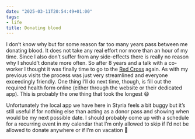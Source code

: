 ```yaml
---
date: "2025-03-11T20:54:49+01:00"
tags:
- life
title: Donating blood
---
```


I don’t know why but for some reason far too many years pass between me donating blood. It does not take any real effort nor more than an hour of my time. Since I also don’t suffer from any side-effects there is really no reason why I should’t donate more often. So after 8 years and a talk with a co-worker I thought it was finally time to go to the [Red Cross](https://www.roteskreuz.at/blut/home) again. As with my previous visits the process was just very streamlined and everyone exceedingly friendly. One thing I’ll do next time, though, is fill out the required health form online (either through the website or their dedicated app). This is probably the one thing that took the longest 😄

Unfortunately the local app we have here in Styria feels a bit buggy but it’s still useful if for nothing else than acting as a donor pass and showing when would be my next possible date. I should probably come up with a schedule for a recurring event in my calendar that I’m only allowed to skip if I’d not be allowed to donate anywhere or if I’m on vacation 😬
